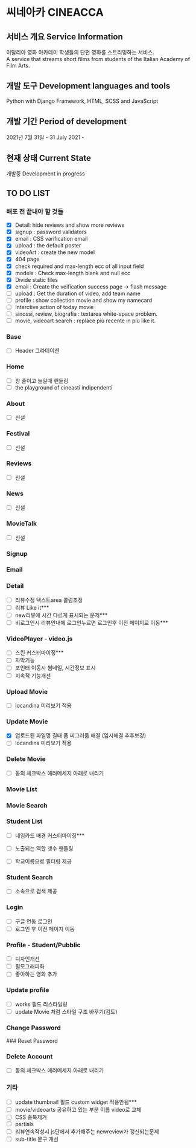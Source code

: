 # 씨네아카 CINEACCA 


## 서비스 개요 Service Information

이탈리아 영화 아카데미 학생들의 단편 영화를 스트리밍하는 서비스.  
A service that streams short films from students of the Italian Academy of Film Arts.

## 개발 도구 Development languages and tools

Python with Django Framework, HTML, SCSS and JavaScript

## 개발 기간 Period of development

2021년 7월 31일 - 
31 July 2021 -


## 현재 상태 Current State

개발중
Development in progress


## TO DO LIST 

### 배포 전 끝내야 할 것들

- [x] Detail: hide reviews and show more reviews
- [x] signup : password validators
- [x] email : CSS varification email 
- [x] upload : the default poster
- [x] videoArt : create the new model
- [x] 404 page
- [x] check required and max-length ecc of all input field
- [x] models : Check max-length blank and null ecc
- [x] Divide static files
- [x] email : Create the veification success page -> flash message
- [ ] upload : Get the duration of video, add team name
- [ ] profile : show collection movie and show my namecard
- [ ] Interctive action of today movie
- [ ] sinossi, review, biografia : textarea white-space problem.
- [ ] movie, videoart search : replace più recente in più like it.

### Base

- [ ] Header 그라데이션
  
### Home

- [ ] 창 줄이고 늘일때 핸들링
- [ ] the playground of cineasti indipendenti

### About

- [ ] 신설
  
### Festival
- [ ] 신설

### Reviews
- [ ] 신설
  
### News

- [ ] 신설

### MovieTalk

- [ ] 신설

### Signup


### Email 

 
### Detail

- [ ] 리뷰수정 텍스트area 콜럼조정
- [ ] 리뷰 Like it***
- [ ] new리뷰에 시간 다르게 표시되는 문제***
- [ ] 비로그인시 리뷰안내에 로그인누르면 로그인후 이전 페이지로 이동***

### VideoPlayer - video.js

- [ ] 스킨 커스터마이징***
- [ ] 자막기능
- [ ] 포인터 이동시 썸네일, 시간정보 표시
- [ ] 지속적 기능개선

### Upload Movie 
   
- [ ] locandina 미리보기 적용

### Update Movie

- [x] 업로드된 파일명 길때 폼 찌그러듦 해결 (임시해결 추후보강)
- [ ] locandina 미리보기 적용

### Delete Movie

-[ ] 동의 체크박스 에러메세지 아래로 내리기


### Movie List

### Movie Search

### Student List

- [ ] 네임카드 배경 커스터마이징***
- [ ] 노출되는 역할 갯수 핸들링
- [ ] 학교이름으로 필터링 제공


### Student Search

- [ ] 소속으로 검색 제공


### Login
  
- [ ] 구글 연동 로그인
- [ ] 로그인 후 이전 페이지 이동

### Profile - Student/Pubblic

- [ ] 디자인개선
- [ ] 필모그래피화
- [ ] 좋아하는 영화 추가

### Update profile

- [ ] works 필드 리스타일링
- [ ] update Movie 처럼 스타일 구조 바꾸기(검토)

### Change Password


### Reset Password


###  Delete Account

-[ ] 동의 체크박스 에러메세지 아래로 내리기

### 기타

- [ ] update thumbnail 필드 custom widget 적용안됨***
- [ ] movie/videoarts 공유하고 있는 부분 이름 video로 교체
- [ ] CSS 중복제거
- [ ] partials
- [ ] 리뷰연속작성시 js단에서 추가해주는 newreview가 갱신되는문제
- [ ] sub-title 문구 개선
